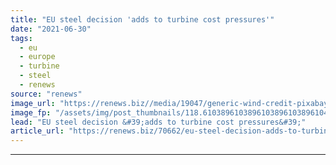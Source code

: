 ```yaml
---
title: "EU steel decision 'adds to turbine cost pressures'"
date: "2021-06-30"
tags: 
  - eu
  - europe
  - turbine
  - steel
  - renews
source: "renews"
image_url: "https://renews.biz//media/19047/generic-wind-credit-pixabay-4-1.jpg?mode=crop&width=770&heightratio=0.6103896103896103896103896104&slimmage=true"
image_fp: "/assets/img/post_thumbnails/118.6103896103896103896103896104&slimmage=true"
lead: "EU steel decision &#39;adds to turbine cost pressures&#39;"
article_url: "https://renews.biz/70662/eu-steel-decision-adds-to-turbine-cost-pressures/"
---
```


---
